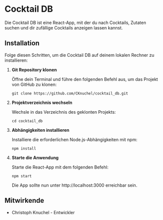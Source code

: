 # Cocktail DB

Die Cocktail DB ist eine React-App, mit der du nach Cocktails, Zutaten suchen und dir zufällige Cocktails anzeigen lassen kannst.

## Installation

Folge diesen Schritten, um die Cocktail DB auf deinem lokalen Rechner zu installieren:

1. **Git Repository klonen**

   Öffne dein Terminal und führe den folgenden Befehl aus, um das Projekt von GitHub zu klonen:

   	```shell
   	git clone https://github.com/CKnuchel/cocktail_db.git
	```
	
2. **Projektverzeichnis wechseln**

	Wechsle in das Verzeichnis des geklonten Projekts:

	```shell
	cd cocktail_db
	```
	
3. **Abhängigkeiten installieren**

	Installiere die erforderlichen Node.js-Abhängigkeiten mit npm:

	```shell
	npm install
	```
	
4. **Starte die Anwendung**

	Starte die React-App mit dem folgenden Befehl:

	```shell
	npm start
	```
	
	Die App sollte nun unter http://localhost:3000 erreichbar sein.

## Mitwirkende
- Christoph Knuchel - Entwickler

